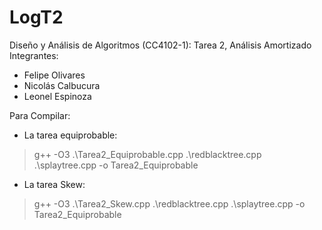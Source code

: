 # LogT2
Diseño y Análisis de Algoritmos (CC4102-1): Tarea 2, Análisis Amortizado  
Integrantes:  
+ Felipe Olivares  
+ Nicolás Calbucura  
+ Leonel Espinoza

Para Compilar:
- La tarea equiprobable:
>  g++ -O3 .\Tarea2_Equiprobable.cpp .\redblacktree.cpp .\splaytree.cpp  -o Tarea2_Equiprobable

- La tarea Skew:
> g++ -O3 .\Tarea2_Skew.cpp .\redblacktree.cpp .\splaytree.cpp  -o Tarea2_Equiprobable